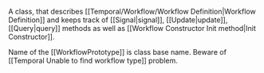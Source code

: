 A class, that describes [[Temporal/Workflow/Workflow Definition|Workflow Definition]] and keeps track of [[Signal|signal]], [[Update|update]], [[Query|query]] methods as well as [[Workflow Constructor Init method|Init Constructor]].

Name of the [[WorkflowPrototype]] is class base name. Beware of [[Temporal Unable to find workflow type]] problem.

